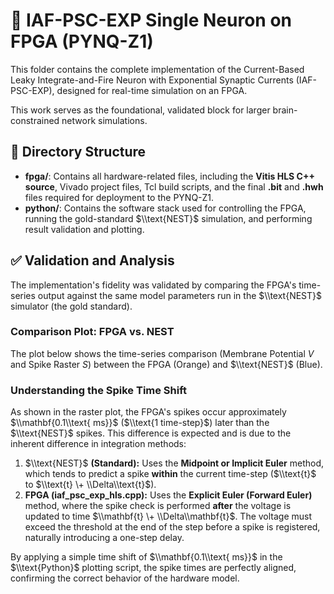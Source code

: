 # **🧠 IAF-PSC-EXP Single Neuron on FPGA (PYNQ-Z1)**

This folder contains the complete implementation of the Current-Based Leaky Integrate-and-Fire Neuron with Exponential Synaptic Currents (IAF-PSC-EXP), designed for real-time simulation on an FPGA.

This work serves as the foundational, validated block for larger brain-constrained network simulations.

## **📁 Directory Structure**

* **fpga/**: Contains all hardware-related files, including the **Vitis HLS C++ source**, Vivado project files, Tcl build scripts, and the final **.bit** and **.hwh** files required for deployment to the PYNQ-Z1.  
* **python/**: Contains the software stack used for controlling the FPGA, running the gold-standard $\\text{NEST}$ simulation, and performing result validation and plotting.

## **✅ Validation and Analysis**

The implementation's fidelity was validated by comparing the FPGA's time-series output against the same model parameters run in the $\\text{NEST}$ simulator (the gold standard).

### **Comparison Plot: FPGA vs. NEST**

The plot below shows the time-series comparison (Membrane Potential $V$ and Spike Raster $S$) between the FPGA (Orange) and $\\text{NEST}$ (Blue).

### **Understanding the Spike Time Shift**

As shown in the raster plot, the FPGA's spikes occur approximately $\\mathbf{0.1\\text{ ms}}$ ($\\text{1 time-step}$) later than the $\\text{NEST}$ spikes. This difference is expected and is due to the inherent difference in integration methods:

1. $\\text{NEST}$ **(Standard):** Uses the **Midpoint or Implicit Euler** method, which tends to predict a spike **within** the current time-step ($\\text{t}$ to $\\text{t} \+ \\Delta\\text{t}$).  
2. **FPGA (iaf\_psc\_exp\_hls.cpp):** Uses the **Explicit Euler (Forward Euler)** method, where the spike check is performed **after** the voltage is updated to time $\\mathbf{t} \+ \\Delta\\mathbf{t}$. The voltage must exceed the threshold at the end of the step before a spike is registered, naturally introducing a one-step delay.

By applying a simple time shift of $\\mathbf{0.1\\text{ ms}}$ in the $\\text{Python}$ plotting script, the spike times are perfectly aligned, confirming the correct behavior of the hardware model.
